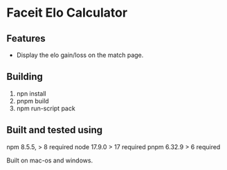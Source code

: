 # Faceit Elo Calculator

## Features
- Display the elo gain/loss on the match page.

## Building
1. npn install
2. pnpm build
3. npm run-script pack

## Built and tested using
npm 8.5.5, > 8 required
node 17.9.0 > 17 required
pnpm 6.32.9 > 6 required

Built on mac-os and windows. 